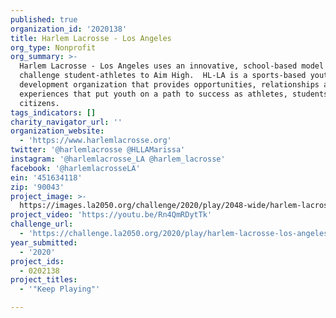 ```yaml
---
published: true
organization_id: '2020138'
title: Harlem Lacrosse - Los Angeles
org_type: Nonprofit
org_summary: >-
  Harlem Lacrosse - Los Angeles uses an innovative, school-based model to
  challenge student-athletes to Aim High.  HL-LA is a sports-based youth
  development organization that provides opportunities, relationships and
  experiences that put youth on a path to success as athletes, students, and
  citizens.
tags_indicators: []
charity_navigator_url: ''
organization_website:
  - 'https://www.harlemlacrosse.org'
twitter: '@harlemlacrosse @HLLAMarissa'
instagram: '@harlemlacrosse_LA @harlem_lacrosse'
facebook: '@harlemlacrosseLA'
ein: '451634118'
zip: '90043'
project_image: >-
  https://images.la2050.org/challenge/2020/play/2048-wide/harlem-lacrosse-los-angeles.jpg
project_video: 'https://youtu.be/Rn4QmRDytTk'
challenge_url:
  - 'https://challenge.la2050.org/2020/play/harlem-lacrosse-los-angeles/'
year_submitted:
  - '2020'
project_ids:
  - 0202138
project_titles:
  - '"Keep Playing"'

---
```

